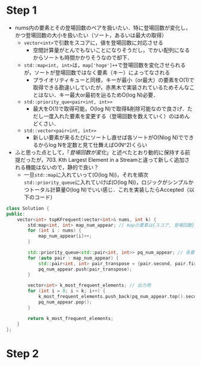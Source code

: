 # Step 1
- nums内の要素とその登場回数のペアを扱いたい．特に登場回数が変化し，かつ登場回数の大小を扱いたい（ソート，あるいは最大の取得）
  - `vector<int>`で引数をスコアに，値を登場回数に対応させる
      - 空間計算量がとんでもないことになりそうだし，でかい配列になるからソートも時間かかりそうなので却下．
  - `std::map<int, int>`は，`map['hoge']++`で登場回数を変化させられるが，ソートが登場回数ではなく要素（キー）によってなされる
    - プライオリティキューと同様，キーが最小（or最大）の要素をO(1)で取得できる勘違いしていたが，赤黒木で実装されているためそんなことはない．キー最大or最初を辿るためO(log N)必要．
  - `std::priority_que<pair<int, int>>`
    - 最大をO(1)で取得可能，O(log N)で取得&削除可能なので良さげ．ただし一度入れた要素を変更する（登場回数を数えていく）のはめんどくさい．
  - `std::vector<pair<int, int>>` 
    - 新しい要素が来るたびにソートし直せば各ソートがO(Nlog N)でできるからlog Nを定数と見て仕舞えばO(N^2)くらい
- ふと思った点として，「*登場回数が変化*」と述べたとおり動的に保持する前提だったが，703. Kth Largest Element in a Streamと違って新しく追加される機能はないので，静的で良い？
  - 一旦`std::map`に入れていって(O(log N))，それを順次`std::priority_queue`に入れていけば(O(log N))，ロジックがシンプルかつトータル計算量O(log N)でいい感じ．これを実装したらAccepted（以下のコード）

```c++
class Solution {
public:
    vector<int> topKFrequent(vector<int>& nums, int k) {
        std:map<int, int> map_num_appear; // mapの要素は{スコア, 登場回数}
        for (int i : nums) {
            map_num_appear[i]++;
        }

        std::priority_queue<std::pair<int, int>> pq_num_appear; // 各要素は登場回数でソートされるように{登場回数, スコア}にする
        for (auto pair : map_num_appear) {
            std::pair<int, int> pair_transpose = {pair.second, pair.first};
            pq_num_appear.push(pair_transpose);
        }

        vector<int> k_most_frequent_elements; // 出力用
        for (int i = 0; i < k; i++) {
            k_most_frequent_elements.push_back(pq_num_appear.top().second);
            pq_num_appear.pop();
        }

        return k_most_frequent_elements;
    }
};
```
 

# Step 2
